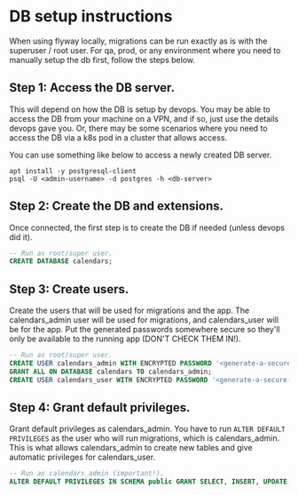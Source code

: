 # DB setup instructions

When using flyway locally, migrations can be run exactly as is with the superuser / root user.
For qa, prod, or any environment where you need to manually setup the db first, follow the
steps below.

## Step 1: Access the DB server.

This will depend on how the DB is setup by devops. You may be able to access the DB from
your machine on a VPN, and if so, just use the details devops gave you. Or, there may be
some scenarios where you need to access the DB via a k8s pod in a cluster that allows access.

You can use something like below to access a newly created DB server.
```
apt install -y postgresql-client
psql -U <admin-username> -d postgres -h <db-server>
```

## Step 2: Create the DB and extensions.

Once connected, the first step is to create the DB if needed (unless devops did it).

```sql
-- Run as root/super user.
CREATE DATABASE calendars;
```

## Step 3: Create users.

Create the users that will be used for migrations and the app. The calendars_admin user will be
used for migrations, and calendars_user will be for the app. Put the generated passwords somewhere
secure so they'll only be available to the running app (DON'T CHECK THEM IN!).

```sql
-- Run as root/super user.
CREATE USER calendars_admin WITH ENCRYPTED PASSWORD '<generate-a-secure-password>';
GRANT ALL ON DATABASE calendars TO calendars_admin;
CREATE USER calendars_user WITH ENCRYPTED PASSWORD '<generate-a-secure-password>';
```

## Step 4: Grant default privileges.

Grant default privileges as calendars_admin. You have to run `ALTER DEFAULT PRIVILEGES` as the
user who will run migrations, which is calendars_admin. This is what allows calendars_admin to
create new tables and give automatic privileges for calendars_user.

```sql
-- Run as calendars_admin (important!).
ALTER DEFAULT PRIVILEGES IN SCHEMA public GRANT SELECT, INSERT, UPDATE, DELETE ON TABLES TO calendars_user;
```
